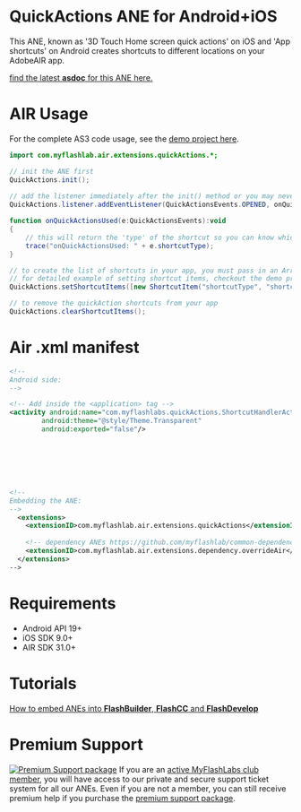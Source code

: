 # QuickActions ANE for Android+iOS
This ANE, known as '3D Touch Home screen quick actions' on iOS and 'App shortcuts' on Android creates shortcuts to different locations on your AdobeAIR app.

[find the latest **asdoc** for this ANE here.](http://myflashlab.github.io/asdoc/com/myflashlab/air/extensions/quickActions/package-detail.html)

# AIR Usage
For the complete AS3 code usage, see the [demo project here](https://github.com/myflashlab/QuickActions-ANE/blob/master/AIR/src/Main.as).

```actionscript
import com.myflashlab.air.extensions.quickActions.*;

// init the ANE first
QuickActions.init();
		
// add the listener immediately after the init() method or you may never receive the initial dispatch
QuickActions.listener.addEventListener(QuickActionsEvents.OPENED, onQuickActionsUsed);

function onQuickActionsUsed(e:QuickActionsEvents):void
{
	// this will return the 'type' of the shortcut so you can know which option the user has clicked on.
	trace("onQuickActionsUsed: " + e.shortcutType);
}

// to create the list of shortcuts in your app, you must pass in an Array of 'ShortcutItem' instances
// for detailed example of setting shortcut items, checkout the demo project.
QuickActions.setShortcutItems([new ShortcutItem("shortcutType", "shortcut title")]);

// to remove the quickAction shortcuts from your app
QuickActions.clearShortcutItems();
```

# Air .xml manifest
```xml
<!--
Android side:
-->

<!-- Add inside the <application> tag -->
<activity android:name="com.myflashlabs.quickActions.ShortcutHandlerActivity"
        android:theme="@style/Theme.Transparent"
        android:exported="false"/>







<!--
Embedding the ANE:
-->
  <extensions>
	<extensionID>com.myflashlab.air.extensions.quickActions</extensionID>
	
	<!-- dependency ANEs https://github.com/myflashlab/common-dependencies-ANE -->
	<extensionID>com.myflashlab.air.extensions.dependency.overrideAir</extensionID>
  </extensions>
-->
```

# Requirements
* Android API 19+
* iOS SDK 9.0+
* AIR SDK 31.0+

# Tutorials
[How to embed ANEs into **FlashBuilder**, **FlashCC** and **FlashDevelop**](https://www.youtube.com/watch?v=Oubsb_3F3ec&list=PL_mmSjScdnxnSDTMYb1iDX4LemhIJrt1O)  

# Premium Support #
[![Premium Support package](https://www.myflashlabs.com/wp-content/uploads/2016/06/professional-support.jpg)](https://www.myflashlabs.com/product/myflashlabs-support/)
If you are an [active MyFlashLabs club member](https://www.myflashlabs.com/product/myflashlabs-club-membership/), you will have access to our private and secure support ticket system for all our ANEs. Even if you are not a member, you can still receive premium help if you purchase the [premium support package](https://www.myflashlabs.com/product/myflashlabs-support/).